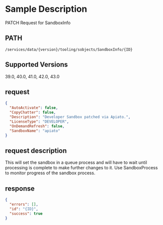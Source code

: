 # Sample Description
PATCH Request for SandboxInfo

## PATH
```
/services/data/{version}/tooling/sobjects/SandboxInfo/{ID}
```
## Supported Versions
39.0, 40.0, 41.0, 42.0, 43.0

## request
```json
{
  "AutoActivate": false,
  "CopyChatter": false,
  "Description": "Developer Sandbox patched via Apiato.",
  "LicenseType": "DEVELOPER",
  "OnDemandRefresh": false,
  "SandboxName": "apiato"
}
```

## request description
This will set the sandbox in a queue process and will have to wait until processing is complete to make further changes to it. Use SandboxProcess to monitor progress of the sandbox process.

## response
```json
{
  "errors": [],
  "id": "{ID}",
  "success": true
}
```
